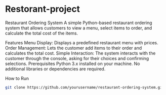 # Restorant-project
Restaurant Ordering System
A simple Python-based restaurant ordering system that allows customers to view a menu, select items to order, and calculate the total cost of the items.

Features
Menu Display: Displays a predefined restaurant menu with prices.
Order Management: Lets the customer add items to their order and calculates the total cost.
Simple Interaction: The system interacts with the customer through the console, asking for their choices and confirming selections.
Prerequisites
Python 3.x installed on your machine.
No additional libraries or dependencies are required.

How to Run
```bash
git clone https://github.com/yourusername/restaurant-ordering-system.git```

